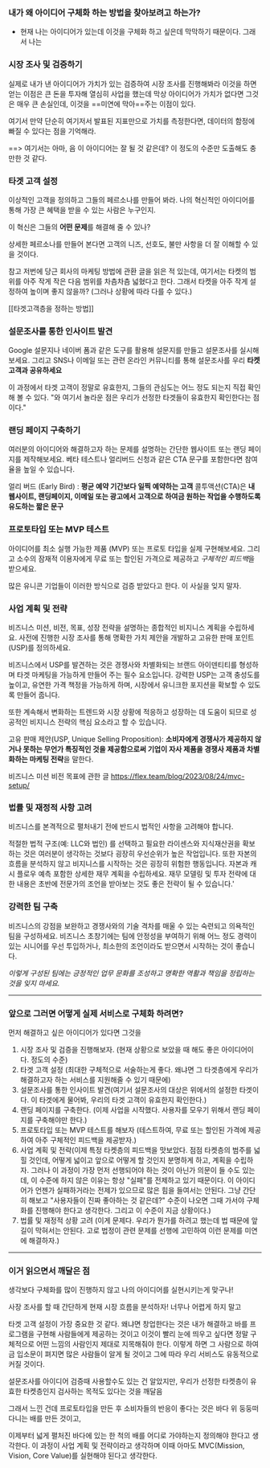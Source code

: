 
### 내가 왜 아이디어 구체화 하는 방법을 찾아보려고 하는가?
- 현재 나는 아이디어가 있는데 이것을 구체화 하고 싶은데 막막하기 때문이다. 그래서 나는 


### 시장 조사 및 검증하기 
실제로 내가 낸 아이디어가 가치가 있는 검증하여 시장 조사를 진행해봐라
이것을 하면 얻는 이점은 큰 돈을 투자해 열심히 사업을 했는데 막상 아이디어가 가치가 없다면 그것은 매우 큰 손실인데, 이것을 ==미연에 막아==주는 이점이 있다.

여기서 만약 단순히 여기저서 발표된 지표만으로 가치를 측정한다면, 데이터의 함정에 빠질 수 있다는 점을 기억해라. 

==> 여기서는 아마, 음 이 아이디어는 잘 될 것 같은데? 이 정도의 수준만 도출해도 충만한 것 같다.

### 타겟 고객 설정
이상적인 고객을 정의하고 그들의 페르소나를 만들어 봐라. 나의 혁신적인 아이디어를 통해 가장 큰 혜택을 받을 수 있는 사람은 누구인지.

이 혁신은 그들의 **어떤 문제**를 해결해 줄 수 있나?

상세한 페르소나를 만들어 본다면 고객의 니즈, 선호도, 불만 사항을 더 잘 이해할 수 있을 것이다.    

참고
저번에 당근 회사의 마케팅 방법에 관환 글을 읽은 적 있는데, 여기서는 타켓의 범위를 아주 작게 작은 다음 범위를 차츰차츰 넓혔다고 한다. 그래서 타켓을 아주 작게 설정하여 높이며 좋지 않을까? (그러나 상황에 따라 다를 수 있다.)

[[타겟고객층을 정하는 방법]]

### 설문조사를 통한 인사이트 발견
Google 설문지나 네이버 폼과 같은 도구를 활용해 설문지를 만들고 설문조사를 실시해 보세요.
그리고 SNS나 이메일 또는 관련 온라인 커뮤니티를 통해 설문조사를 우리 **타켓 고객과 공유하세요**

이 과정에서 타겟 고객이 정말로 유효한지, 그들의 관심도는 어느 정도 되는지 직접 확인해 볼 수 있다.
"와 여기서 놀라운 점은 우리가 선정한 타겟들이 유효한지 확인한다는 점이다."

### 랜딩 페이지 구축하기
여러분의 아이디어와 해결하고자 하는 문제를 설명하는 간단한 웹사이트 또는 랜딩 페이지를 제작해보세요.
베타 테스트나 얼리버드 신청과 같은 CTA 문구를 포함한다면 참여율을 높일 수 있습니다.

얼리 버드 (Early Bird) : **평균 예약 기간보다 일찍 예약하는 고객**
콜투액션(CTA)은 **내 웹사이트, 랜딩페이지, 이메일 또는 광고에서 고객으로 하여금 원하는 작업을 수행하도록 유도하는 짧은 문구**


### 프로토타입 또는 MVP 테스트
아이디어를 최소 실행 가능한 제품 (MVP) 또는 프로토 타입을 실제 구현해보세요. 그리고 소수의 잠재적 이용자에게 무료 또는 할인된 가격으로 제공하고 *구체적인 피드백*을 받으세요.

많은 유니콘 기업들이 이러한 방식으로 검증 받았다고 한다. 이 사실을 잊지 말자.

### 사업 계획 및 전략
비즈니스 미션, 비전, 목표, 성장 전략을 설명하는 종합적인 비지니스 계획을 수립하세요. 사전에 진행한 시장 조사를 통해 명확한 가치 제안을 개발하고 고유한 판매 포인트(USP)를 정의하세요.

비즈니스에서 USP를 발견하는 것은 경쟁사와 차별화되는 브랜드 아이덴티티를 형성하며 타겟 마케팅을 가능하게 만들어 주는 필수 요소입니다. 강력한 USP는 고객 충성도를 높이고, 유연한 가격 책정을 가능하게 하며, 시장에서 유니크한 포지션을 확보할 수 있도록 만들어 줍니다.

또한 계속해서 변화하는 트렌드와 시장 상황에 적응하고 성장하는 데 도움이 되므로 성공적인 비지니스 전략의 핵심 요소라고 할 수 있습니다.

고유 판매 제안(USP, Unique Selling Proposition): **소비자에게 경쟁사가 제공하지 않거나 못하는 무언가 특징적인 것을 제공함으로써 기업이 자사 제품을 경쟁사 제품과 차별화하는 마케팅 전략**을 말한다.

비즈니스 미션 비전 목표에 관한 글 https://flex.team/blog/2023/08/24/mvc-setup/



### 법률 및 재정적 사항 고려 
비즈니스를 본격적으로 펼처내기 전에 반드시 법적인 사항을 고려해야 합니다.

적절한 법적 구조(예: LLC와 법인) 를 선택하고 필요한 라이센스와 지식재산권을 확보하는 것은 여러분이 생각하는 것보다 굉장히 우선순위가 높은 작업입니다. 또한 자본의 흐름을 분석하지 않고 비지니스를 시작하는 것은 굉장히 위험한 행동입니다. 자본과 캐시 플로우 예측 포함한 상세한 재무 계획을 수립하세요. 재무 모델링 및 투자 전략에 대한 내용은 초반에 전문가의 조언을 받아보는 것도 좋은 전략이 될 수 있습니다.'

### 강력한 팀 구축
비즈니스의 강점을 보완하고 경쟁사와의 기술 격차를 매울 수 있는 숙련되고 의욕적인 팀을 구성하세요. 비즈니스 초창기에는 팀에 안정성을 부여하기 위해 어느 정도 경력이 있는 시니어를 우선 투입하거나, 최소한의 조언이라도 받으면서 시작하는 것이 좋습니다.

*이렇게 구성된 팀에는 긍정적인 업무 문화를 조성하고 명확한 역활과 책임을 정립하는 것을 잊지 마세요.*

---

### 앞으로 그러면 어떻게 실제 서비스로 구체화 하려면?

먼저 해결하고 싶은 아이디어가 있다면 그것을 
1. 시장 조사 및 검증을 진행해보자. (현재 상황으로 보았을 때 해도 좋은 아이디어이다. 정도의 수준)
2. 타겟 고객 설정 (최대한 구체적으로 서술하는게 좋다. 왜냐면 그 타겟층에게 우리가 해결하고자 하는 서비스를 지원해줄 수 있기 때문에)
3. 설문조사를 통한 인사이트 발견(여기서 설문조사의 대상은 위에서의 설정한 타겟이다. 이 타겟에게 물어봐, 우리의 타겟 고객이 유효한지 확인한다.)
4. 랜딩 페이지를 구축한다. (이제 사업을 시작했다. 사용자를 모우기 위해서 랜딩 페이지를 구축해야만 한다.)
5. 프로토타입 또는 MVP 테스트를 해보자 (테스트하여, 무료 또는 할인된 가격에 제공하여 아주 구체적인 피드백을 제공받자.)
6. 사업 계획 및 전략(이제 특정 타켓층의 피드백을 맛보았다. 점점 타켓층의 범주를 넓힐 것인데, 어떻게 넓이고 앞으로 어떻게 할 것인지 분명하게 하고, 계획을 수립하자. 그러나 이 과정이 가장 먼저 선행되어야 하는 것이 아닌가 의문이 들 수도 있는데, 이 수준에 하지 않은 이유는 항상 "실패"를 전제하고 있기 때문이다. 이 아이디어가 언젠가 실패하거라는 전제가 있으므로 많은 힘을 들여서는 안된다. 그냥 간단히 해보고 "사용자들이 진짜 좋아하는 것 같은데?" 수준이 나오면 그때 가서야 구체화를 진행해야 한다고 생각한다. 그리고 이 수준이 지금 상황이다.)
7. 법률 및 재정적 상황 고려 (이게 문제다. 우리가 뭔가를 하려고 했는데 법 때문에 앞길이 막혀서는 안된다. 고로 법정이 관련 문제를 선행에 고민하여 이런 문제를 미연에 해결하자.)


---
### 이거 읽으면서 깨달은 점
생각보다 구체화를 많이 진행하지 않고 나의 아이디어를 실현시키는게 맞구나!

사장 조사를 할 때 간단하게 현재 시장 흐름을 분석하자! 너무나 어렵게 하지 말고

타겟 고객 설정이 가장 중요한 것 같다. 왜냐면 창업한다는 것은 내가 해결하고 바를 프로그램을 구현해 사람들에게 제공하는 것이고 이것이 빨리 눈에 띄우고 싶다면 정말 구체적으로 어떤 느낌의 사람인지 제대로 지목해줘야 한다. 이렇게 하면 그 사람으로 하여금 입소문이 펴지면 많은 사람들이 알게 될 것이고 그에 따라 우리 서비스도 유동적으로 커질 것이다.

설문조사를 아이디어 검증때 사용할수도 있는 건 알았지만,  우리가 선정한 타켓층이 유효한 타켓층인지 검사하는 목적도 있다는 것을 깨달음

그래서 느낀 건데 프로토타입을 만든 후 소비자들의 반응이 좋다는 것은 바다 위 둥둥떠다니는 배를 만든 것이고,


이제부터 넓게 펼처진 바다에 있는 한 척의 배를 어디로 가야하는지 정의해야 한다고 생각한다. 이 과정이 사업 계획 및 전략이라고 생각하며 이때 아마도 MVC(Mission, Vision, Core Value)를 실현해야 된다고 생각한다.
